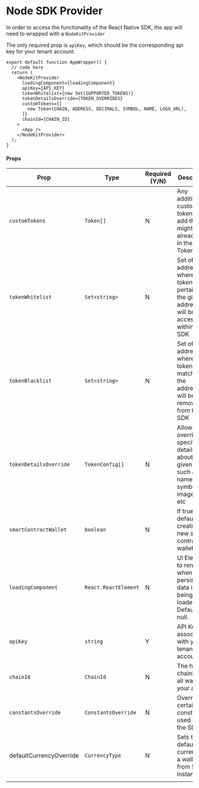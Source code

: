 # Node SDK Provider

In order to access the functionality of the React Native SDK, the app will need to wrapped with a `NodeKitProvider`

The only required prop is `apiKey`, which should be the corresponding api key for your tenant account.

```tsx
export default function AppWrapper() {
  // code here
  return (
    <NodeKitProvider
      loadingComponent={loadingComponent}
      apiKey={API_KEY}
      tokenWhitelist={new Set(SUPPORTED_TOKENS)}
      tokenDetailsOverride={TOKEN_OVERRIDES}
      customTokens={[
        new Token(CHAIN, ADDRESS, DECIMALS, SYMBOL, NAME, LOGO_URL),
      ]}
      chainId={CHAIN_ID}
    >
      <App />
    </NodeKitProvider>
  );
}
```

#### Props

| Prop                    | Type                 | Required (Y/N) | Description                                                                                             |
| ----------------------- | -------------------- | -------------- | ------------------------------------------------------------------------------------------------------- |
| `customTokens`          | `Token[]`            | N              | Any additional custom tokens to add that might not already be in the Node Token list                    |
| `tokenWhitelist`        | `Set<string>`        | N              | Set of addresses, where only tokens pertaining to the given addresses will be accessible within the SDK |
| `tokenBlacklist`        | `Set<string>`        | N              | Set of addresses, where only tokens matching the addresses will be removed from the SDK                 |
| `tokenDetailsOverride`  | `TokenConfig[]`      | N              | Allows to override specific details about a given token, such as name, symbol, imageUrl, etc            |
| `smartContractWallet`   | `boolean`            | N              | If true, will default to creating new smart contract wallets                                            |
| `loadingComponent`      | `React.ReactElement` | N              | UI Element to render when persisted data is being loaded.  Defaults to null.                            |
| `apiKey`                | `string`             | Y              | API Key associated with your tenant account                                                             |
| `chainId`               | `ChainId`            | N              | The home chainid for all wallets in your app                                                            |
| `constantsOverride`     | `ConstantsOverride`  | N              | Override certain constants used across the SDK                                                          |
| defaultCurrencyOverride | `CurrencyType`       | N              | Sets the default currency for a wallet from SDK instantiation.                                          |
|                         |                      |                |                                                                                                         |
